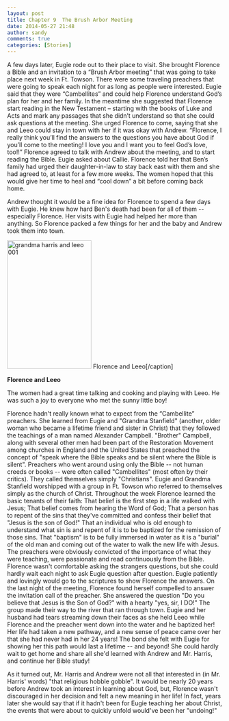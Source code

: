 ```yaml
---
layout: post
title: Chapter 9  The Brush Arbor Meeting
date: 2014-05-27 21:48
author: sandy
comments: true
categories: [Stories]
---
```

A few days later, Eugie rode out to their place to visit. She brought Florence a Bible and an invitation to a “Brush Arbor meeting” that was going to take place next week in Ft. Towson. There were some traveling preachers that were going to speak each night for as long as people were interested. Eugie said that they were “Cambellites” and could help Florence understand God’s plan for her and her family. In the meantime she suggested that Florence start reading in the New Testament – starting with the books of Luke and Acts and mark any passages that she didn’t understand so that she could ask questions at the meeting. She urged Florence to come, saying that she and Leeo could stay in town with her if it was okay with Andrew. “Florence, I really think you’ll find the answers to the questions you have about God if you’ll come to the meeting! I love you and I want you to feel God’s love, too!!” Florence agreed to talk with Andrew about the meeting, and to start reading the Bible. Eugie asked about Callie. Florence told her that Ben’s family had urged their daughter-in-law to stay back east with them and she had agreed to, at least for a few more weeks. The women hoped that this would give her time to heal and “cool down” a bit before coming back home.

Andrew thought it would be a fine idea for Florence to spend a few days with Eugie. He knew how hard Ben's death had been for all of them -- especially Florence. Her visits with Eugie had helped her more than anything. So Florence packed a few things for her and the baby and Andrew took them into town.

<a href="../images/grandma-harris-and-leeo-001.jpg"><img class="wp-image-90 size-medium" src="../images/grandma-harris-and-leeo-001-197x300.jpg" alt="grandma harris and leeo 001" width="197" height="300" /></a> Florence and Leeo[/caption]

<strong>Florence and Leeo</strong>

The women had a great time talking and cooking and playing with Leeo. He was such a joy to everyone who met the sunny little boy!

Florence hadn't really known what to expect from the “Cambellite” preachers. She learned from Eugie and "Grandma Stanfield" (another, older woman who became a lifetime friend and sister in Christ) that they followed the teachings of a man named Alexander Campbell. "Brother" Campbell, along with several other men had been part of the Restoration Movement among churches in England and the United States that preached the concept of "speak where the Bible speaks and be silent where the Bible is silent". Preachers who went around using only the Bible -- not human creeds or books -- were often called "Cambellites" (most often by their critics). They called themselves simply "Christians". Eugie and Grandma Stanfield worshipped with a group in Ft. Towson who referred to themselves simply as the church of Christ. Throughout the week Florence learned the basic tenants of their faith: That belief is the first step in a life walked with Jesus; That belief comes from hearing the Word of God; That a person has to repent of the sins that they've committed and confess their belief that "Jesus is the son of God!" That an individual who is old enough to understand what sin is and repent of it is to be baptized for the remission of those sins. That "baptism" is to be fully immersed in water as it is a "burial" of the old man and coming out of the water to walk the new life with Jesus. The preachers were obviously convicted of the importance of what they were teaching, were passionate and read continuously from the Bible. Florence wasn't comfortable asking the strangers questions, but she could hardly wait each night to ask Eugie question after question. Eugie patiently and lovingly would go to the scriptures to show Florence the answers. On the last night of the meeting, Florence found herself compelled to answer the invitation call of the preacher. She answered the question "Do you believe that Jesus is the Son of God?" with a hearty "yes, sir, I DO!" The group made their way to the river that ran through town. Eugie and her husband had tears streaming down their faces as she held Leeo while Florence and the preacher went down into the water and he baptized her! Her life had taken a new pathway, and a new sense of peace came over her that she had never had in her 24 years! The bond she felt with Eugie for showing her this path would last a lifetime -- and beyond! She could hardly wait to get home and share all she'd learned with Andrew and Mr. Harris, and continue her Bible study!

As it turned out, Mr. Harris and Andrew were not all that interested in (in Mr. Harris' words) "that religious hobble gobble". It would be nearly 20 years before Andrew took an interest in learning about God, but, Florence wasn't discouraged in her decision and felt a new meaning in her life! In fact, years later she would say that if it hadn't been for Eugie teaching her about Christ, the events that were about to quickly unfold would've been her "undoing!"
